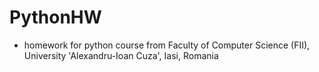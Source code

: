 # PythonHW

* homework for python course from Faculty of Computer Science (FII), University 'Alexandru-Ioan Cuza', Iasi, Romania
